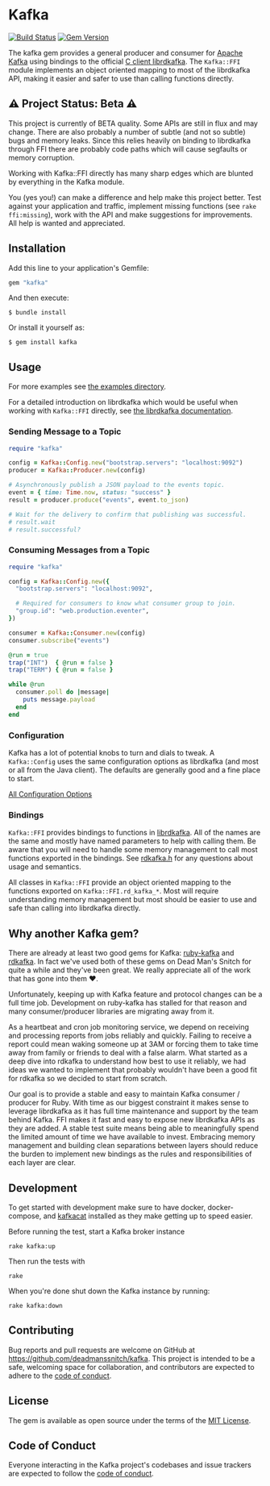 # Kafka

[![Build Status](https://travis-ci.com/deadmanssnitch/kafka.svg?branch=master)](https://travis-ci.com/deadmanssnitch/kafka)
[![Gem Version](https://badge.fury.io/rb/kafka.svg)](https://badge.fury.io/rb/kafka)

The kafka gem provides a general producer and consumer for
[Apache Kafka](https://kafka.apache.org) using bindings to the official
[C client librdkafka](https://github.com/edenhill/librdkafka).  The `Kafka::FFI`
module implements an object oriented mapping to most of the librdkafka API,
making it easier and safer to use than calling functions directly.

## ⚠️ Project Status: Beta ⚠️

This project is currently of BETA quality. Some APIs are still in flux and may
change. There are also probably a number of subtle (and not so subtle) bugs and
memory leaks.  Since this relies heavily on binding to librdkafka through FFI
there are probably code paths which will cause segfaults or memory corruption.

Working with Kafka::FFI directly has many sharp edges which are blunted by
everything in the Kafka module.

You (yes you!) can make a difference and help make this project better. Test
against your application and traffic, implement missing functions (see
`rake ffi:missing`), work with the API and make suggestions for improvements.
All help is wanted and appreciated.

## Installation

Add this line to your application's Gemfile:

```ruby
gem "kafka"
```

And then execute:

    $ bundle install

Or install it yourself as:

    $ gem install kafka

## Usage

For more examples see [the examples directory](examples/).

For a detailed introduction on librdkafka which would be useful when working
with `Kafka::FFI` directly, see 
[the librdkafka documentation](https://github.com/edenhill/librdkafka/blob/master/INTRODUCTION.md).

### Sending Message to a Topic

```ruby
require "kafka"

config = Kafka::Config.new("bootstrap.servers": "localhost:9092")
producer = Kafka::Producer.new(config)

# Asynchronously publish a JSON payload to the events topic.
event = { time: Time.now, status: "success" }
result = producer.produce("events", event.to_json)

# Wait for the delivery to confirm that publishing was successful.
# result.wait
# result.successful?
```

### Consuming Messages from a Topic

```ruby
require "kafka"

config = Kafka::Config.new({
  "bootstrap.servers": "localhost:9092",

  # Required for consumers to know what consumer group to join.
  "group.id": "web.production.eventer",
})

consumer = Kafka::Consumer.new(config)
consumer.subscribe("events")

@run = true
trap("INT")  { @run = false }
trap("TERM") { @run = false }

while @run
  consumer.poll do |message|
    puts message.payload
  end
end
```

### Configuration

Kafka has a lot of potential knobs to turn and dials to tweak. A
`Kafka::Config` uses the same configuration options as librdkafka (and most or
all from the Java client). The defaults are generally good and a fine place to
start.

[All Configuration Options](https://github.com/edenhill/librdkafka/blob/master/CONFIGURATION.md)

### Bindings

`Kafka::FFI` provides bindings to functions in
[librdkafka](https://github.com/edenhill/librdkafka/blob/master/src/rdkafka.h).
All of the names are the same and mostly have named parameters to help with
calling them. Be aware that you will need to handle some memory management to
call most functions exported in the bindings. See
[rdkafka.h](https://github.com/edenhill/librdkafka/blob/master/src/rdkafka.h)
for any questions about usage and semantics.

All classes in `Kafka::FFI` provide an object oriented mapping to the functions
exported on `Kafka::FFI.rd_kafka_*`. Most will require understanding memory
management but most should be easier to use and safe than calling into
librdkafka directly.

## Why another Kafka gem?

There are already at least two good gems for Kafka:
[ruby-kafka](https://github.com/zendesk/ruby-kafka) and
[rdkafka](https://github.com/appsignal/rdkafka-ruby). In fact we've used both
of these gems on Dead Man's Snitch for quite a while and they've been great. We
really appreciate all of the work that has gone into them :heart:.

Unfortunately, keeping up with Kafka feature and protocol changes can be a full
time job. Development on ruby-kafka has stalled for that reason and many
consumer/producer libraries are migrating away from it.

As a heartbeat and cron job monitoring service, we depend on receiving and
processing reports from jobs reliably and quickly. Failing to receive a report
could mean waking someone up at 3AM or forcing them to take time away from
family or friends to deal with a false alarm. What started as a deep dive into
rdkafka to understand how best to use it reliably, we had ideas we wanted to
implement that probably wouldn't have been a good fit for rdkafka so we decided
to start from scratch.

Our goal is to provide a stable and easy to maintain Kafka consumer / producer
for Ruby. With time as our biggest constraint it makes sense to leverage
librdkafka as it has full time maintenance and support by the team behind
Kafka. FFI makes it fast and easy to expose new librdkafka APIs as they are
added. A stable test suite means being able to meaningfully spend the limited
amount of time we have available to invest. Embracing memory management and
building clean separations between layers should reduce the burden to implement
new bindings as the rules and responsibilities of each layer are clear.

## Development

To get started with development make sure to have docker, docker-compose, and
[kafkacat](https://github.com/edenhill/kafkacat) installed as they make getting
up to speed easier.

Before running the test, start a Kafka broker instance

```console
rake kafka:up
```

Then run the tests with
```console
rake
```

When you're done shut down the Kafka instance by running:
```console
rake kafka:down
```

## Contributing

Bug reports and pull requests are welcome on GitHub at
https://github.com/deadmanssnitch/kafka. This project is intended to be a safe,
welcoming space for collaboration, and contributors are expected to adhere to
the [code of conduct](https://github.com/deadmanssnitch/kafka/blob/master/CODE_OF_CONDUCT.md).

## License

The gem is available as open source under the terms of the [MIT License](https://opensource.org/licenses/MIT).

## Code of Conduct

Everyone interacting in the Kafka project's codebases and issue trackers are expected to follow the
[code of conduct](https://github.com/deadmanssnitch/kafka/blob/master/CODE_OF_CONDUCT.md).
